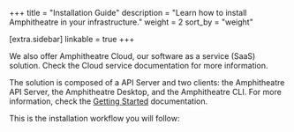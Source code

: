+++
title = "Installation Guide"
description = "Learn how to install Amphitheatre in your infrastructure."
weight = 2
sort_by = "weight"

[extra.sidebar]
linkable = true
+++

We also offer Amphitheatre Cloud, our software as a service (SaaS)
solution. Check the Cloud service documentation for more information.

The solution is composed of a API Server and two clients: the Amphitheatre API
Server, the Amphitheatre Desktop, and the Amphitheatre CLI. For more
information, check the [Getting Started](@/getting-started/_index.md)
documentation.

This is the installation workflow you will follow: